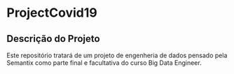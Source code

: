 # ProjectCovid19
## Descrição do Projeto

Este repositório tratará de um projeto de engenheria de dados pensado pela Semantix como parte final e facultativa do curso Big Data Engineer. 

